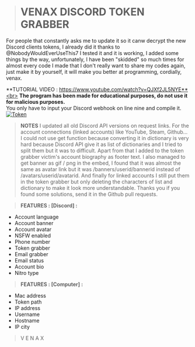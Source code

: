 > # __**VENAX DISCORD TOKEN GRABBER**__<br>

For people that constantly asks me to update it so it canw decrypt the new Discord clients tokens, I already did it thanks to @NobodyWouldEverUseThis7
I tested it and it is working, I added some things by the way, unfortunately, I have been "skidded" so much times for almost every code I made that
I don't really want to share my codes again, just make it by yourself, it will make you better at programming, cordially, venax.

**TUTORIAL VIDEO : https://www.youtube.com/watch?v=QJXf2JL5NYE**<br>
**The program has been made for educational purposes, do not use it for malicious purposes.**<br>
You only have to input your Discord webhook on line nine and compile it.<br>
[![Token](https://user-images.githubusercontent.com/81310818/124186145-2dadbe00-dabc-11eb-92a0-0b1015d5df63.png)](https://youtube.com/VENAX59)<br>
> **NOTES**
I updated all old Discord API versions on request links.
For the account connections (linked accounts) like YouTube, Steam, Github...
I could not use get function because converting it in dictionary is very hard because Discord API
give it as list of dictionaries and I tried to split them but it was to difficult.
Apart from that I added to the token grabber victim's account biography as footer text.
I also managed to get banner as gif / png in the embed, I found that it was almost the same
as avatar link but it was /banners/userid/bannerid instead of /avatars/userid/avatarid.
And finally for linked accounts I still put them in the token grabber but only deleting
the characters of list and dictionary to make it look more understandable.
Thanks you if you found some solutions, send it in the Github pull requests.

> **FEATURES : [Discord] :**
- Account language
- Account banner
- Account avatar
- NSFW enabled
- Phone number
- Token grabber
- Email grabber
- Email status
- Account bio
- Nitro type

> **FEATURES : [Computer] :**
- Mac address
- Token path
- IP address
- Username
- Hostname
- IP city

> V E N A X
